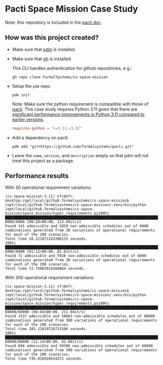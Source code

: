 # Pacti Space Mission Case Study

Note: this repository is included in the [pacti doc](https://github.com/FormalSystems/pacti-docs).


## How was this project created?

- Make sure that [pdm](https://pdm.fming.dev/latest/usage/dependency/) is installed.

- Make sure that [gh](https://cli.github.com/manual/installation) is installed.

  This CLI handles authentication for github repositories, e.g.:

  ```shell
  gh repo clone FormalSystems/cs-space-mission
  ```

- Setup the `pdm` repo:

  ```shell
  pdm init
  ```

  Note: Make sure the python requirement is compatible with those of [pacti](https://github.com/formalsystems/pacti). This case study requires Python 3.11 given that there are [significant performance improvements in Python 3.11 compared to earlier versions](https://stackify.com/20-simple-python-performance-tuning-tips/).

  ```toml
  requires-python = ">=3.11,<3.12"
  ```

- Add a dependency on pacti:

  ```shell
  pdm add "git+https://github.com/formalsystems/pacti.git"
  ```

- Leave the `name`, `version`, and `description` empty so that pdm will not treat this project as a package.

## Performance results

With 30 operational requirement variations:

```
(cs-space-mission-3.11) nfr@nfr-desktop:/opt/local/github.formalsystems/cs-space-mission$ /opt/local/github.formalsystems/cs-space-mission/.venv/bin/python /opt/local/github.formalsystems/cs-space-mission/space_mission/hyper_requirements.py100%|██████████████████████████████████████████████████████████████████████████████████████████████████████████████████████████████████████████████████████████████████████████████████████████████████████| 6000/6000 [00:28<00:00, 213.60it/s]
Found 141 admissible and 5859 non-admissible schedules out of 6000 combinations generated from 30 variations of operational requirements for each of the 200 scenarios.
Total time 28.221071243286133 seconds.
100%|███████████████████████████████████████████████████████████████████████████████████████████████████████████████████████████████████████████████████████████████████████████████████████████████████████| 6000/6000 [01:12<00:00, 82.63it/s]
Found 72 admissible and 5928 non-admissible schedules out of 6000 combinations generated from 30 variations of operational requirements for each of the 200 scenarios.
Total time 72.75603914260864 seconds.
```

With 300 operational requirement variations:

```
(cs-space-mission-3.11) nfr@nfr-desktop:/opt/local/github.formalsystems/cs-space-mission$ /opt/local/github.formalsystems/cs-space-mission/.venv/bin/python /opt/local/github.formalsystems/cs-space-mission/space_mission/hyper_requirements.py100%|████████████████████████████████████████████████████████████████████████████████████████████████████████████████████████████████████████████████████████████████████████████████████████████████████| 60000/60000 [04:43<00:00, 211.94it/s]
Found 1337 admissible and 58663 non-admissible schedules out of 60000 combinations generated from 300 variations of operational requirements for each of the 200 scenarios.
Total time 283.21819710731506 seconds.
100%|█████████████████████████████████████████████████████████████████████████████████████████████████████████████████████████████████████████████████████████████████████████████████████████████████████| 60000/60000 [12:14<00:00, 81.68it/s]
Found 694 admissible and 59306 non-admissible schedules out of 60000 combinations generated from 300 variations of operational requirements for each of the 200 scenarios.
Total time 735.016928434372 seconds.
```
